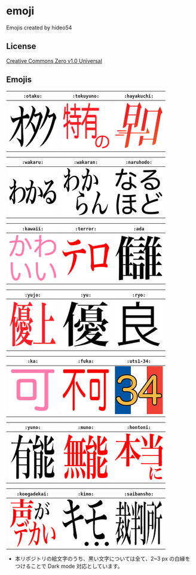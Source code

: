# emoji

Emojis created by hideo54

## License

[Creative Commons Zero v1.0 Universal](LICENSE)

## Emojis

`:otaku:` | `:tokuyuno:` | `:hayakuchi:`
:-: | :-: | :-:
[![](images/otaku.png)](https://github.com/hideo54/emoji/raw/master/images/otaku.png) | [![](images/tokuyuno.png)](https://github.com/hideo54/emoji/raw/master/images/tokuyuno.png) | [![](images/hayakuchi.png)](https://github.com/hideo54/emoji/raw/master/images/hayakuchi.png)

`:wakaru:` | `:wakaran:` | `:naruhodo:`
:-: | :-: | :-:
[![](images/wakaru.png)](https://github.com/hideo54/emoji/raw/master/images/wakaru.png) | [![](images/wakaran.png)](https://github.com/hideo54/emoji/raw/master/images/wakaran.png) | [![](images/naruhodo.png)](https://github.com/hideo54/emoji/raw/master/images/naruhodo.png)

`:kawaii:` | `:terror:` | `:ada`
:-: | :-: | :-:
[![](images/kawaii.png)](https://github.com/hideo54/emoji/raw/master/images/kawaii.png) | [![](images/terror.png)](https://github.com/hideo54/emoji/raw/master/images/terror.png) | [![](images/ada.png)](https://github.com/hideo54/emoji/raw/master/images/ada.png)

`:yujo:` | `:yu:` | `:ryo:`
:-: | :-: | :-:
[![](images/yujo.png)](https://github.com/hideo54/emoji/raw/master/images/yujo.png) | [![](images/yu.png)](https://github.com/hideo54/emoji/raw/master/images/yu.png) | [![](images/ryo.png)](https://github.com/hideo54/emoji/raw/master/images/ryo.png)

`:ka:` | `:fuka:` | `:uts1-34:`
:-: | :-: | :-:
[![](images/ka.png)](https://github.com/hideo54/emoji/raw/master/images/ka.png) | [![](images/fuka.png)](https://github.com/hideo54/emoji/raw/master/images/fuka.png) | [![](images/uts1-34.png)](https://github.com/hideo54/emoji/raw/master/images/uts1-34.png)

`:yuno:` | `:muno:` | `:hontoni:`
:-: | :-: | :-:
[![](images/yuno.png)](https://github.com/hideo54/emoji/raw/master/images/yuno.png) | [![](images/muno.png)](https://github.com/hideo54/emoji/raw/master/images/muno.png) | [![](images/hontoni.png)](https://github.com/hideo54/emoji/raw/master/images/hontoni.png)

`:koegadekai:` | `:kimo:` | `:saibansho:`
:-: | :-: | :-:
[![](images/koegadekai.png)](https://github.com/hideo54/emoji/raw/master/images/koegadekai.png) | [![](images/kimo.png)](https://github.com/hideo54/emoji/raw/master/images/kimo.png) | [![](images/saibansho.png)](https://github.com/hideo54/emoji/raw/master/images/saibansho.png)

* 本リポジトリの絵文字のうち、黒い文字については全て、2~3 px の白縁をつけることで Dark mode 対応としています。